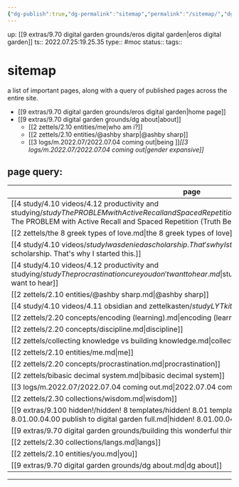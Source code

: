 ```yaml
---
{"dg-publish":true,"dg-permalink":"sitemap","permalink":"/sitemap/","dgHomeLink":true,"dgPassFrontmatter":false}
---
```



up: [[9 extras/9.70 digital garden grounds/eros digital garden|eros digital garden]]
ts:: 2022.07.25:19.25.35
type:: #moc
status:: 
tags:: 

# sitemap
a list of important pages,
along with a query of published pages across the entire site.

- [[9 extras/9.70 digital garden grounds/eros digital garden|home page]]
- [[9 extras/9.70 digital garden grounds/dg about|about]]
	- [[2 zettels/2.10 entities/me|who am i?]]
	- [[2 zettels/2.10 entities/@ashby sharp|@ashby sharp]]
	- [[3 logs/m.2022.07/2022.07.04 coming out|being ]]*[[3 logs/m.2022.07/2022.07.04 coming out|gender expansive]]*


## page query:
| page                                                                                                                                                                                                                                               |
| -------------------------------------------------------------------------------------------------------------------------------------------------------------------------------------------------------------------------------------------------- |
| [[4 study/4.10 videos/4.12 productivity and studying/$study The PROBLEM with Active Recall and Spaced Repetition (Truth Behind Studying Smarter).md\|$study The PROBLEM with Active Recall and Spaced Repetition (Truth Behind Studying Smarter)]] |
| [[2 zettels/the 8 greek types of love.md\|the 8 greek types of love]]                                                                                                                                                                              |
| [[4 study/4.10 videos/$study I was denied a scholarship. That's why I started this..md\|$study I was denied a scholarship. That's why I started this.]]                                                                                            |
| [[4 study/4.10 videos/4.12 productivity and studying/$study The procrastination cure you don't want to hear.md\|$study The procrastination cure you don't want to hear]]                                                                           |
| [[2 zettels/2.10 entities/@ashby sharp.md\|@ashby sharp]]                                                                                                                                                                                          |
| [[4 study/4.10 videos/4.11 obsidian and zettelkasten/$study LYT kit 6.md\|$study LYT kit 6]]                                                                                                                                                       |
| [[2 zettels/2.20 concepts/encoding (learning).md\|encoding (learning)]]                                                                                                                                                                            |
| [[2 zettels/2.20 concepts/discipline.md\|discipline]]                                                                                                                                                                                              |
| [[2 zettels/collecting knowledge vs building knowledge.md\|collecting knowledge vs building knowledge]]                                                                                                                                            |
| [[2 zettels/2.10 entities/me.md\|me]]                                                                                                                                                                                                              |
| [[2 zettels/2.20 concepts/procrastination.md\|procrastination]]                                                                                                                                                                                    |
| [[2 zettels/bibasic decimal system.md\|bibasic decimal system]]                                                                                                                                                                                    |
| [[3 logs/m.2022.07/2022.07.04 coming out.md\|2022.07.04 coming out]]                                                                                                                                                                               |
| [[2 zettels/2.30 collections/wisdom.md\|wisdom]]                                                                                                                                                                                                   |
| [[9 extras/9.100 hidden!/hidden! 8 templates/hidden! 8.01 templater/hidden! 8.01.00.00 general/hidden! 8.01.00.04.00 publish to digital garden full.md\|hidden! 8.01.00.04.00 publish to digital garden full]]                                     |
| [[9 extras/9.70 digital garden grounds/building this wonderful thing.md\|building this wonderful thing]]                                                                                                                                           |
| [[2 zettels/2.30 collections/langs.md\|langs]]                                                                                                                                                                                                     |
| [[2 zettels/2.10 entities/you.md\|you]]                                                                                                                                                                                                            |
| [[9 extras/9.70 digital garden grounds/dg about.md\|dg about]]                                                                                                                                                                                     |


____

